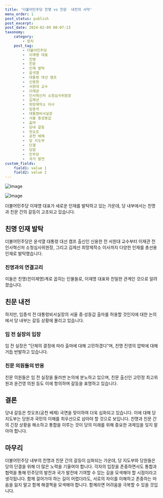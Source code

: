 ```yaml
---
title: '더불어민주당 친명 vs 친문  내전의 서막'
menu_order: 1
post_status: publish
post_excerpt: 
post_date: 2024-02-09 00:07:13
taxonomy:
    category:
        - 정치
    post_tag:
        - 더불어민주당
        -  이재명 대표
        -  친명
        -  친문
        -  인재 발탁
        -  윤석열
        -  대통령 대선 캠프
        -  신용한
        -  서원대 교수
        -  이재관
        -  인사혁신처 소청심사위원장
        -  김제선
        -  희망제작소 이사
        -  임종석
        -  대통령비서실장
        -  서울 중성동갑
        -  출마
        -  당내 갈등
        -  컷오프
        -  공천 배제
        -  당 지도부
        -  단결
        -  당원
        -  민주당
        -  국가 발전
custom_fields:
    field1: value 1
    field2: value 2
---
```


![Image](https://imgnews.pstatic.net/image/020/2024/02/08/0003547333_001_20240208172403739.jpg?type=w647)

![Image](https://imgnews.pstatic.net/image/020/2024/02/08/0003547333_002_20240208172403863.jpg?type=w647)

더불어민주당 이재명 대표가 새로운 인재를 발탁하고 있는 가운데, 당 내부에서는 친명과 친문 간의 갈등이 고조되고 있습니다. 
## 친명 인재 발탁
더불어민주당은 윤석열 대통령 대선 캠프 출신인 신용한 전 서원대 교수부터 이재관 전 인사혁신처 소청심사위원장, 그리고 김제선 희망제작소 이사까지 다양한 인재를 총선용 인재로 발탁했습니다.
### 친명과의 연결고리
이들은 친명(친이재명)계로 꼽히는 인물들로, 이재명 대표와 친밀한 관계인 것으로 알려졌습니다.
## 친문 내전
하지만, 임종석 전 대통령비서실장의 서울 중·성동갑 출마를 허용할 것인지에 대한 논의에서 당 내부는 갈등 상황에 몰리고 있습니다. 
### 임 전 실장의 입장
임 전 실장은 "단체의 결정에 따라 출마에 대해 고민하겠다"며, 친명 진영의 압박에 대해 거듭 반발하고 있습니다.
### 친문 의원들의 반응
친문 의원들은 임 전 실장을 둘러싼 논의에 분노하고 있으며, 친문 출신인 고민정 최고위원과 윤건영 의원 등도 이에 항의하며 갈등을 표명하고 있습니다.
## 결론
당내 갈등은 컷오프(공천 배제) 국면을 맞이하여 더욱 심화되고 있습니다. 이에 대해 당 지도부는 당원과 국민의 이해를 최우선으로 삼아야 할 것으로 보입니다. 친명과 친문 간의 긴장 상황을 해소하고 통합을 이루는 것이 당의 미래를 위해 중요한 과제임을 잊지 말아야 합니다.
## 마무리
더불어민주당 내부의 친명과 친문 간의 갈등이 심화되는 가운데, 당 지도부와 당원들은 당의 단결을 위해 더 많은 노력을 기울여야 합니다. 각자의 입장을 존중하면서도 통합과 협력을 통해 민주당의 발전과 국가 발전에 기여할 수 있는 길을 모색해야 할 시점이라고 생각됩니다. 함께 걸어가야 하는 길이 어렵더라도, 서로의 차이를 이해하고 존중하는 마음을 잃지 말고 함께 해결책을 모색해야 합니다. 함께라면 어려움을 극복할 수 있을 것입니다.

